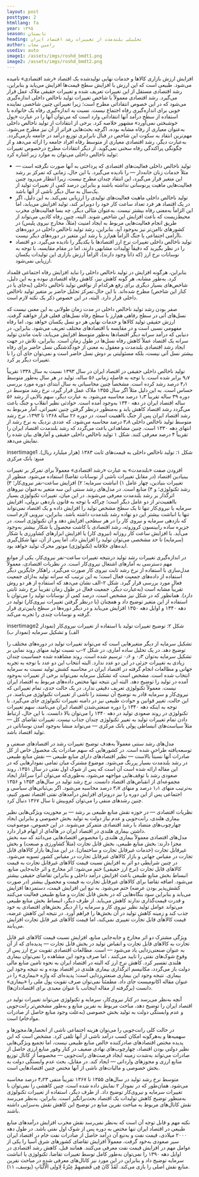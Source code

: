 ```yaml
---
layout: post
posttype: 2
htmllang: fa
year: ۱۳۹۵
season: تابستان
heading: تحلیلی بلندمدت از تغییرات رشد اقتصاد ایران
author: رامین مجاب
usediv: auto
image1: /assets/imgs/roshd_bmdt1.png
image2: /assets/imgs/roshd_bmdt2.png
---
```


افزایش ارزش بازاری کالاها و خدمات نهایی تولیدشده یک اقتصاد «رشد اقتصادی»  نامیده می‌شود. طبیعی است که این ارزش با افزایش سطح قیمت‌ها افزایش می‌یابد و بنابراین، رشد اقتصادی مستقل از این تغییرات تعریف شده و تغییرات حقیقی ملاک عمل قرار می‌گیرد. رشد اقتصادی معمولاً با شاخص تغییرات تولید ناخالص داخلی اندازه‌گیری می‌شود که در این خصوص انتقاداتی مطرح است؛ زیرا تغییراتی چنین شاخصی نماینده خوبی برای اندازه‌گیری رفاه اجتماع نیست. نسبت به اندازه‌گیری رفاه یک خانواده با استفاده از سطح درآمد آنها انتقاداتی وارد است که می‌توان آنها را در عبارت «پول خوشبختی نمی‌آورد» مشهور خلاصه کرد.  برخی از انتقادات از تولید ناخالص داخلی به‌عنوان معیاری از رفاه مشابه بوده، اگرچه بحث‌هایی فراتر از آن نیز مطرح می‌شود. مهم‌ترین انتقاد به سکوت این شاخص در قبال نابرابری توزیع درآمد در جامعه بازمی‌گردد. به‌عبارت دیگر، رشد اقتصادی معیاری از متوسط رفاه افراد جامعه را ارائه می‌دهد و از چگونگی پراکندگی رفاه سخنی نمی‌گوید. از دیگر انتقادات مطرح درخصوص تغییرات تولید ناخالص داخلی می‌توان به موارد زیر اشاره کرد:

- تولید ناخالص داخلی فعالیت‌های اقتصادی که پرداختی به آنها صورت نگرفته است — مثلاً خدمات زنان خانه‌دار — را نادیده می‌گیرد. با این حال، زمانی که تمرکز بر رشد این متغیر قرار می‌گیرد، این انتقاد چندان مطرح نیست، زیرا انتظار می‌رود چنین فعالیت‌هایی ماهیت پرنوسانی نداشته باشند و بنابراین درصد کمی از تغییرات تولید از یک‌سال به سال دیگر ناشی از آنها باشد.
- تولید ناخالص داخلی ماهیت فعالیت‌های تولیدی را ارزیابی نمی‌کند. به این دلیل، اگر در یک اقتصاد هر فرد تعداد ساعت کار خود را دوبرابر کند، تولید افزایش می‌یابد، اما این الزاماً به‌معنی رفاه بیشتر نیست. به‌عنوان مثالی دیگر، چه بسا فعالیت‌های مخرب محیط‌زیست که باعث افزایش این شاخص شوند. البته، چنین رفاه کاذبی می‌تواند از طریق انجام فعالیت‌هایی مربوط به ایجاد امنیت (مثلاً، مخارج نیروی پلیس) در کشورهای ناامن‌تر نیز به‌وجود آید. بنابراین، رشد تولید ناخالص داخلی در دوره‌های ناآرامی اجتماعی یا جنگ الزاماً هم‌ارز با رشد این متغیر در دوره‌های دیگر نیست. 
- تولید ناخالص داخلی تغییرات نرخ ارز اقتصادها با یکدیگر را نادیده می‌گیرد. دو اقتصاد را در نظر بگیرید که دقیقاً تولیدات مشابهی دارند، اما در مقام مقایسه، با توجه به نوسانات نرخ ارز (که ذاتاً وجود دارند)، الزاماً ارزش بازاری این تولیدات یکسان ارزیابی نمی‌شود. 

بنابراین، هرگونه افزایش در تولید ناخالص داخلی را نباید افزایش رفاه اجتماعی قلمداد کرد. به‌طور مشابه، هر گونه کاهش نیز، کاهش رفاه اقتصادی نبوده و به این دلیل، شاخص‌های بسیار دیگری برای رفع هرکدام از نواقص تولید ناخالص داخلی (به‌جای یا در کنار این شاخص) مطرح شده‌اند. با این حال،‌تمرکز تحلیل حاضر بر متغیر تولید ناخالص داخلی قرار دارد. البته، در این خصوص ذکر یک نکته لازم است. 

صفر بودن رشد تولید ناخالص داخلی در مدت زمان طولانی به این معنی نیست که نسل‌های آتی در سطح رفاهی هم‌ارز با سطح رفاه نسل‌های فعلی قرار خواهند گرفت. ارزش حقیقی تولید کالاها و خدمات نهایی هر دو نسل یکسان خواهد بود، اما رفاه مفهومی نسبی است و در مقایسه با اقتصادهای مختلف تعریف می‌شود. بنابراین، در دنیایی که درآمد سرانه دیگر اقتصادها به‌طور متوسط افزایش می‌یابد، ثابت ماندن تولید سرانه یک اقتصاد عملاً کاهش رفاه نسل‌ها در طول زمان است. بنابراین، تلاش در جهت ایجاد رشد اقتصادی بلندمدت و معقول به معنی از خودگذشتگی نسل حاضر برای رفاه بیشتر نسل آتی نیست، بلکه مسئولیتی بر دوش نسل حاضر است و نمی‌توان جای آن را با تغییرات دیگر پر کرد.

تولید ناخالص داخلی حقیقی در اقتصاد ایران در  سال ۱۳۹۳ نسبت به سال ۱۳۳۸ تقریباً ۹٫۷ برابر شده است. با توجه به فاصله زمانی ۵۶ ساله، تولید در هر سال به‌طور متوسط ۴٫۱ درصد رشد کرده است. مشخصاً چنین محاسباتی به سال ابتدای دوره مورد بررسی حساس است. به این دلیل مثلاً اگر سال ۱۳۵۵ ملاک عمل قرار گیرد، نرخ رشد متوسط در دوره ۳۹ ساله تقریباً ۱٫۳ درصد محاسبه می‌شود. به عبارت دیگر، سهم بالایی از رشد ۵۶ ساله اقتصاد ایران در دهه ۱۳۴۰ به‌وجود آمده است. حوادثی نظیر انقلاب و جنگ باعث می‌گردد رشد اقتصاد کاهش یابد و به‌منظور درنظر گرفتن چنین تغییراتی، آمار مربوط به رشد اقتصاد ایران پس از جنگ بااهمیت است. در دوره ۲۶ ساله ۱۳۶۸ تا ۱۳۹۳، نرخ رشد متوسط تولید ناخالص داخلی ۳٫۸  درصد محاسبه می‌شود، که عددی نزدیک به نرخ رشد از انتهای دهه ۱۳۳۰ است. چنین مشاهداتی باعث می‌گردد که رشد بلندمدت اقتصاد ایران را تقریباً ۴ درصد معرفی کنند. شکل ۱ تولید ناخالص داخلی حقیقی و آمارهای بیان شده را نمایش می‌دهد.

insertimage1
شکل ۱: تولید ناخالص داخلی به قیمت‌های ثابت ۱۳۸۳ (هزار میلیارد ریال). منبع: بانک مرکزی

افزودن صفت «بلندمدت» به عبارت «رشد اقتصادی» معمولاً برای تمرکز بر تغییرات بینیادین اقتصاد (در مقابل تغییرات ناشی از نوسانات تقاضا) استفاده می‌شود. منظور از تغییرات بنیادین، چهار عامل ۱) انباشت سرمایه؛ ۲) افزایش ساعت-نفر نیروی‌کار؛  ۳) رشد تکنولوژی؛ و ۴) منابع است. در مدل‌های رشد سنتی این سه متغیر به‌عنوان نیرو‌های اثرگذار بر رشد بلندمدت معرفی می‌شوند. در این میان، تغییرات تکنولوژی بسیار بااهمیت‌تر از دو عامل دیگر است؛ چراکه با توجه به قانون بازدهی نزولی، افزایش سرمایه یا نیروی‌کار تنها تا یک سطح مشخص تولید را افزایش داده و یک اقتصاد نمی‌تواند تنها با انباشت بیشتر این دو نهاده رشد بلندمدت داشته باشد. بنابراین، نیرویی لازم است که بازدهی سرمایه و نیروی کار را در هر سطحی افزایش دهد و آن تکنولوژی است. در جزیره ساده رابینسون کروزوئه، رشد اقتصادی با کاشت محصول یا شکار بیشتر به‌وجود می‌آید. با افزایش ساعت کار روزانه (نیروی کار) یا افزایش ابزارهای کشاورزی یا شکار (سرمایه) تا حد مشخصی می‌توان تولید را افزایش داد، اما پس از آن، تنها شکل‌گیری ایده‌های خلاقانه (تکنولوژی) موتور محرک تولید خواهد بود.

در اندازه‌گیری تغییرات رشد تولید درنتیجه تغییرات ساعت-نفر نیروی‌کار، یکی از موانع مهم دسترسی به آمارهای اشتغال نیروی‌کار است. در نظریات اقتصادی، معمولاً مدل‌سازی با استفاده از نرخ رشد ثابت نیروی کار صورت می‌گیرد. راهکار جایگزین دیگر استفاده از داده‌های جمعیت فعال است؛ به این ترتیب که سرانه تولید به‌ازای جمعیت فعال مورد بررسی قرار گیرد. شکل ۲-الف نشان می‌دهد که استفاده از هر دو روش تقریباً مشابه است (به‌عبارت دیگر، جمعیت فعال در طول زمان تقریباً نرخ رشد ثابتی دارد). همانطور که در شکل نیز مشخص است، درصد کمی از نوسانات تولید را می‌توان با استفاده از این متغیر توضیح داد و همچنان (با درنظر گرفتن تغییرات نیروی‌کار) تولید در  دهه ۱۳۴۰ و اوایل دهه ۱۳۵۰ افزایش می‌یابد و در دیگر دوره‌ها در سطح پایین‌تری قرار گرفته و نوسانات چندی را تجربه می‌کند.

insertimage2
شکل ۲: توضیح تغییرات تولید با استفاده از تغییرات نیروی‌کار (نمودار الف) و تشکیل سرمایه (نمودار ب)

تشکیل سرمایه از دیگر متغیرهایی است که می‌تواند تغییرات تولید در دوره‌های مختلف را توضیح دهد. در یک تحلیل ساده آماری، در شکل ۲-ب نسبت تولید منهای روند نمایی بر تشکیل سرمایه به‌توان ۰٫۳ و ۰٫۶ ترسیم شده است. روند مشاهده شده حساسیت چندان زیادی به تغییرات جزئی در این دو عدد ندارد. البته انتخاب این دو عدد با توجه به تجربه جهانی و مطالعات انجام گرفته در اقتصاد ایران در محاسبه کشش تولید نسبت به سرمایه انتخاب شده است. مشخص است که تشکیل سرمایه نمی‌تواند برخی از تغییرات به‌وجود آمده در تولید را توضیح دهد. البته این نتیجه تنها مختص داده‌های مربوط به اقتصاد ایران نیست.
معمولاً تکنولوژی تعریف دقیقی ندارد. در یک حالت حدی، تمام تغییراتی که نیروی‌کار و سرمایه قادر به توضیح آن نیستند را ناشی از تغییرات تکنولوژی می‌نامند. در این حالت، تغییر قوانین و حوادث طبیعی نیز در دامنه تغییرات تکنولوژی جای می‌گیرد. با توجه به اینکه دهه ۱۳۴۰ را دوره صنعتی‌شدن اقتصاد ایران می‌نامند، سهم تغییرات تکنولوژی در روند صعودی تولید در دهه ۱۳۴۰ را می‌توان بالا دانست. با این حال، ارتباط دادن تمام تغییرات تولید به تغییر تکنولوژی چندان جذاب نیست. تغییرات تقاضای کل — مثلاً   سیاست‌های انبساطی پولی بانک مرکزی — می‌تواند منشأ به‌وجود آمدن نوساناتی در تولید اقتصاد باشد.

مدل‌های رشد سنتی معمولاً به‌هدف توضیح تغییرات رشد در اقتصادهای صنعتی و توسعه‌یافته طراحی شده است. در کشورهایی که سهم صادرات یک محصول خاص از کل صادرات آنها نسبتاً بالاست — نظیر اقتصادهای دارای منابع طبیعی — نقش منابع طبیعی در رشد بلندمدت بسیار پررنگ می‌شود. موضوع مشترک میان تمامی نمودارهایی که در این مقاله ارائه شده است آن است که پس از شوک اول نفتی در سال ۱۳۵۱، روند صعودی رشد با توقف‌هایی مواجهه می‌شود، به‌طوری‌که می‌توان آنرا سرآغاز ایجاد مجموعه‌ای از انقباض‌های اقتصاد دانست. نرخ رشد تولید در سال‌های ۱۳۵۴ و ۱۳۵۶ به‌ترتیب منهای ۱٫۱ درصد و منهای ۳٫۷ درصد محاسبه می‌شود. اگر بی‌ثباتی‌های سیاسی و اجتماعی پس از این دوره را نیز درونزای افزایش درآمدهای نفتی اقتصاد تصور کنیم، چنین رشدهای منفی را می‌توان کم‌وبیش تا سال ۱۳۶۷ دنبال کرد.

نظریات اقتصادی — در حوزه نقش منابع طبیعی بر رشد — بر محوریت ویژگی‌هایی نظیر بیماری هلندی، رانت‌جویی و عدم نیاز دولت به تولید بخش خصوصی و بنابراین ایجاد چهارچوب‌های متضاد با رشد اقتصادی متمرکز می‌شوند. در این خصوص، موضوعیت داشتن بیماری هلندی در اقتصاد ایران در هاله‌ای از ابهام قرار دارد.  
مدل‌های اقتصادی معمولاً بیماری هلندی را مخصوص اقتصادهایی می‌دانند که سه بخش مجزا دارند: بخش منابع طبیعی، بخش قابل تجارت (مثلاً کشاورزی و صنعت) و بخش غیرقابل تجارت (خدمات غیرقابل تجارت و ساختمان). در این مدل‌ها بازار کالاهای قابل تجارت در مقیاس جهانی و بازار کالاهای غیرقابل تجارت در مقیاس کشور تسویه می‌شود. در چنین شرایطی دو اثر به افزایش نسبت قیمت کالاهای غیرقابل تجارت به قیمت کالاهای قابل تجارت (نرخ ارز حقیقی) ختم می‌شود: اثر مخارج و اثر جابه‌جایی منابع. انبساط بخش منابع طبیعی باعث افزایش درآمد داخلی و بنابراین تقاضای حقیقی بیشتر می‌شود. اضافه تقاضا برای کالاهای غیرقابل تجارت به قیمت و محصول بیشتر (در صورت کشش‌پذیر بودن عرضه) ختم می‌شود. به تبع این افزایش قیمت، دستمزدها افزایش می‌یابد و بنابراین سود بنگاه‌هایی که در بخش قابل تجارت و منابع طبیعی فعالیت می‌کنند و قدرت قیمت‌گذاری ندارند کاهش می‌یابد. از طرف دیگر، انبساط بخش منابع طبیعی می‌تواند عوامل تولید نظیر نیروی کار و سرمایه را از دیگر بخش‌های اقتصادی به خود جذب کند و زمینه کاهش تولید در آن بخش‌ها را فراهم آورد. در نتیجه این کاهش عرضه، قیمت کالاهای قابل تجارت تغییری نمی‌کند، اما قیمت کالاهای غیر قابل تجارت افزایش می‌یابند. 

ویژگی مشترک دو اثر مخارج و جابه‌جایی منابع، افزایش نسبت قیمت کالاهای غیر قابل تجارت به کالاهای قابل تجارت و انقباض تولید در بخش قابل تجارت — پدیده‌ای که از آن به عنوان صنعتی‌زدایی یاد می‌شود — است. مطالعات اقتصادی تقویت نرخ ارز پس از وقوع شوک‌های نفتی را تایید می‌کنند ، اما صرف وجود این مشاهده را نمی‌توان بیماری هلندی تفسیر کرد. کاهش نرخ ارز که البته در اقتصاد ایران به نحوه تامین منابع مالی دولت باز می‌گردد، مکانیسم اثرگذاری بیماری هلندی در اقتصاد بوده و نه نتیجه وجود این بیماری. نتیجه وجود این بیماری صنعتی‌زدایی است؛ پدیده‌ای که واژه «بیماری» را در عنوان مقاله اکانومیست جای داد. مطمئناً نمی‌توان صرف تقویت پول ملی را «بیماری» دانست (برگرفته از مقاله اینجانب با عنوان معبدی برای اقتصاددان‌ها).

آنچه به‌نظر می‌رسد در کنار نیروی‌کار، سرمایه و تکنولوژی می‌تواند تغییرات تولید در اقتصاد ایران را توضیح دهد، مباحث مربوط به نفرین منابع و به‌طور مشخص‌تر رانت‌جویی و عدم‌ وابستگی دولت به تولید بخش خصوصی (به‌علت وجود منابع حاصل از صادرات موادخام) است. 

در حالت کلی رانت‌جویی را می‌توان هزینه اجتماعی ناشی از انحصارها،‌مجوزها و سهمیه‌ها و به‌هرگونه امکان کسب درآمد ناشی از آنها تلقی کرد. مشخص است که این پدیده مختص اقتصادهای صادرکننده خالص منابع طبیعی نیست، اما تجمیع ویژگی‌هایی نظیر دولتی بودن اقتصاد، چهارچوب‌های نهادی ضعیف در کنار وفور منابع ارزی حاصل از صادرات می‌تواند به‌شدت زمینه ایجاد فرصت‌های رانت‌جویی  — مخصوصاً از کانال توزیع منابع ارزی و مجوزهای وارداتی — ایجاد کند. در مقابل، بحث عدم وابستگی دولت به بخش خصوصی و مالیات‌های ناشی از آنها مختص چنین اقتصادهایی است. 

متوسط نرخ رشد تولید در سال‌های ۱۳۵۵ تا ۱۳۶۷ تقریباً منفی ۴٫۲۳ درصد محاسبه می‌شود. همان‌طور که در نمودار ۲ نمایش داده شده است، چنین کاهشی را نمی‌توان با تغییرات سرمایه و نیروی‌کار توضیح داد. از طرف دیگر، استفاده از تغییرات تکنولوژی به‌منظور توضیح کاهش تولیدات یک اقتصاد بحث‌برانگیز است. بنابراین، به‌نظر می‌رسد نقش کانال‌های مربوط به مباحث نفرین منابع در توضیح این کاهش نقش به‌سزایی داشته باشند. 

نکته مهم و قابل توجه آن است که به‌نظر نمی‌رسد نقش مخرب افزایش درآمدهای منابع طبیعی در اقتصاد ایران  تنها مختص به دوره پس از شوک اول نفتی باشد. در طول دهه ۲۰۰۰ میلادی، قیمت نفت و به‌تبع آن درآمد حاصل از صادرات نفت خام در اقتصاد ایران سیر صعودی به‌خود گرفت. معمولاً افزایش تقاضای کشورهای شرق آسیا را یکی از عوامل مهم در افزایش قیمت نفت معرفی می‌کنند. همانند قبل، کاهش رشد اقتصادی در اوایل دهه ۱۳۹۰ را نمی‌توان به‌طور کامل توسط تغییرات تقاضا، تکنولوژی یا انباشت سرمایه توضیح داد و بنابراین در این مورد نیز کانال‌های معرفی شده در مباحث نفرین منابع نقش اصلی را بازی می‌کند.  لَقَدْ کَانَ فِى قَصَصِهِمْ عِبْرَةٌ لِاولِى الْأَلْبَابِ (یوسف، ۱۱).



